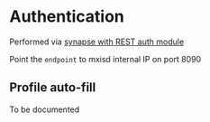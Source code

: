 # Authentication
Performed via [synapse with REST auth module](https://github.com/kamax-io/matrix-synapse-rest-auth/blob/master/README.md)

Point the `endpoint` to mxisd internal IP on port 8090

## Profile auto-fill
To be documented